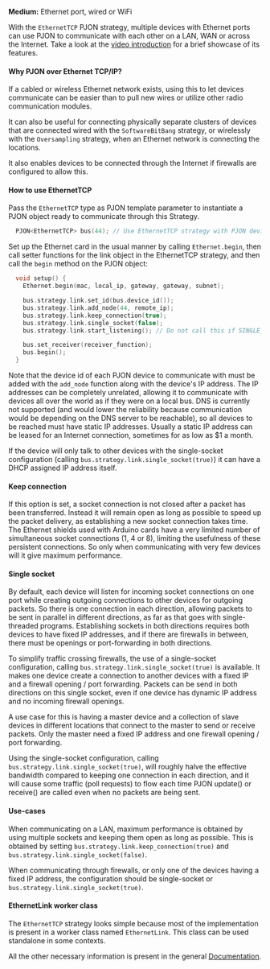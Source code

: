 
**Medium:** Ethernet port, wired or WiFi

With the `EthernetTCP` PJON strategy, multiple devices with Ethernet ports can use PJON to communicate with each other on a LAN, WAN or across the Internet. Take a look at the [video introduction](https://www.youtube.com/watch?v=DQzcAv38yxM) for a brief showcase of its features.

#### Why PJON over Ethernet TCP/IP?
If a cabled or wireless Ethernet network exists, using this to let devices communicate can be easier than to pull new wires or utilize other radio communication modules.

It can also be useful for connecting physically separate clusters of devices that are connected wired with the `SoftwareBitBang` strategy, or wirelessly with the `Oversampling` strategy, when an Ethernet network is connecting the locations.

It also enables devices to be connected through the Internet if firewalls are configured to allow this.

#### How to use EthernetTCP
Pass the `EthernetTCP` type as PJON template parameter to instantiate a PJON object ready to communicate through this Strategy.
```cpp  
  PJON<EthernetTCP> bus(44); // Use EthernetTCP strategy with PJON device id 44
```
Set up the Ethernet card in the usual manner by calling `Ethernet.begin`, then call setter functions for the link object in the EthernetTCP strategy, and then call the `begin` method on the PJON object:
```cpp
  void setup() {
    Ethernet.begin(mac, local_ip, gateway, gateway, subnet);

    bus.strategy.link.set_id(bus.device_id());
    bus.strategy.link.add_node(44, remote_ip);
    bus.strategy.link.keep_connection(true);
    bus.strategy.link.single_socket(false);
    bus.strategy.link.start_listening(); // Do not call this if SINGLE_SOCKET and transmitter

    bus.set_receiver(receiver_function);
    bus.begin();
  }
```
Note that the device id of each PJON device to communicate with must be added with the `add_node` function along with the device's IP address. The IP addresses can be completely unrelated, allowing it to communicate with devices all over the world as if they were on a local bus. DNS is currently not supported (and would lower the reliability because communication would be depending on the DNS server to be reachable), so all devices to be reached must have static IP addresses. Usually a static IP address can be leased for an Internet connection, sometimes for as low as $1 a month.

If the device will only talk to other devices with the single-socket configuration (calling `bus.strategy.link.single_socket(true)`) it can have a DHCP assigned IP address itself.

#### Keep connection
If this option is set, a socket connection is not closed after a packet has been transferred. Instead it will remain open as long as possible to speed up the packet delivery, as establishing a new socket connection takes time. The Ethernet shields used with Arduino cards have a very limited number of simultaneous socket connections (1, 4 or 8), limiting the usefulness of these persistent connections. So only when communicating with very few devices will it give maximum performance.

#### Single socket
By default, each device will listen for incoming socket connections on one port while creating outgoing connections to other devices for outgoing packets. So there is one connection in each direction, allowing packets to be sent in parallel in different directions, as far as that goes with single-threaded programs. Establishing sockets in both directions requires both devices to have fixed IP addresses, and if there are firewalls in between, there must be openings or port-forwarding in both directions.

To simplify traffic crossing firewalls, the use of a single-socket configuration, calling `bus.strategy.link.single_socket(true)` is available. It makes one device create a connection to another devices with a fixed IP and a firewall opening / port forwarding. Packets can be send in both directions on this single socket, even if one device has dynamic IP address and no incoming firewall openings.

A use case for this is having a master device and a collection of slave devices in different locations that connect to the master to send or receive packets. Only the master need a fixed IP address and one firewall opening / port forwarding.

Using the single-socket configuration, calling `bus.strategy.link.single_socket(true)`, will roughly halve the effective bandwidth compared to keeping one connection in each direction, and it will cause some traffic (poll requests) to flow each time PJON update() or receive() are called even when no packets are being sent.

#### Use-cases
When communicating on a LAN, maximum performance is obtained by using multiple sockets and keeping them open as long as possible. This is obtained by setting `bus.strategy.link.keep_connection(true)` and `bus.strategy.link.single_socket(false)`.

When communicating through firewalls, or only one of the devices having a fixed IP address, the configuration should be single-socket or `bus.strategy.link.single_socket(true)`.

#### EthernetLink worker class
The `EthernetTCP` strategy looks simple because most of the implementation is present in a worker class named `EthernetLink`. This class can be used standalone in some contexts.

All the other necessary information is present in the general [Documentation](/documentation).
